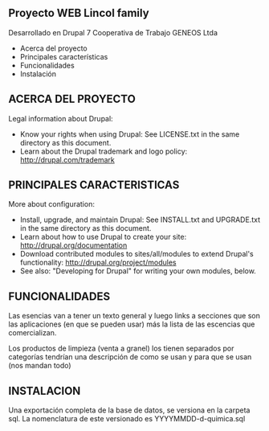 
Proyecto WEB Lincol family
---------------------

Desarrollado en Drupal 7
Cooperativa de Trabajo GENEOS Ltda

 * Acerca del proyecto
 * Principales características
 * Funcionalidades
 * Instalación
 
ACERCA DEL PROYECTO
------------

 
Legal information about Drupal:
 * Know your rights when using Drupal:
   See LICENSE.txt in the same directory as this document.
 * Learn about the Drupal trademark and logo policy:
   http://drupal.com/trademark

PRINCIPALES CARACTERISTICAS
--------------------------

 
More about configuration:
 * Install, upgrade, and maintain Drupal:
   See INSTALL.txt and UPGRADE.txt in the same directory as this document.
 * Learn about how to use Drupal to create your site:
   http://drupal.org/documentation
 * Download contributed modules to sites/all/modules to extend Drupal's
   functionality:
   http://drupal.org/project/modules
 * See also: "Developing for Drupal" for writing your own modules, below.

FUNCIONALIDADES
---------------------

Las esencias van a tener un texto general y luego links a secciones que son las aplicaciones (en que se pueden usar) más la lista de las escencias que comercializan.

Los productos de limpieza (venta a granel) los tienen separados por categorías tendrían una descripción de como se usan y para que se usan (nos mandan todo)


INSTALACION
----------

Una exportación completa de la base de datos, se versiona en la carpeta sql.
La nomenclatura de este versionado es YYYYMMDD-d-quimica.sql
 
